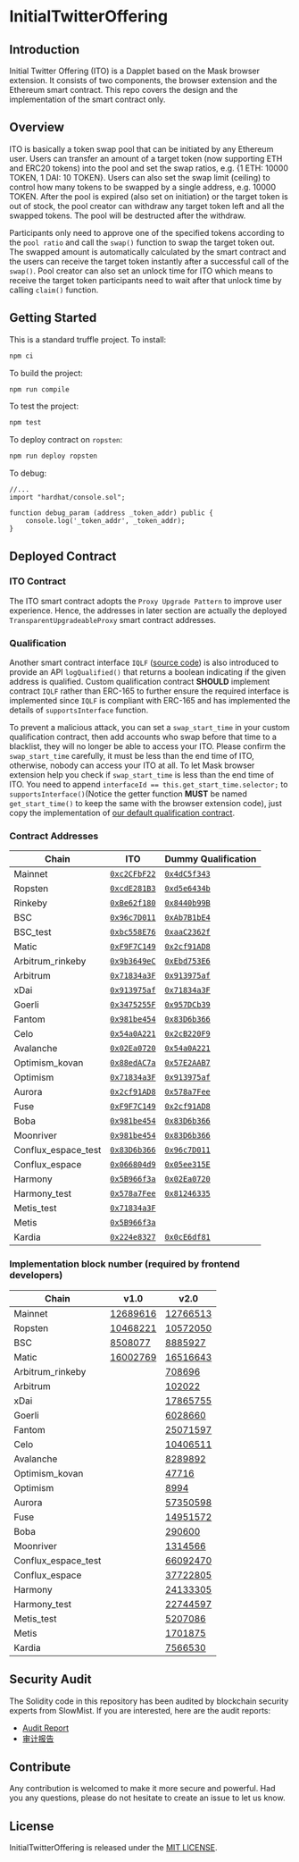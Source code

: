 # InitialTwitterOffering

## Introduction

Initial Twitter Offering (ITO) is a Dapplet based on the Mask browser extension. It consists of two components, the browser extension and the Ethereum smart contract. This repo covers the design and the implementation of the smart contract only.

## Overview

ITO is basically a token swap pool that can be initiated by any Ethereum user. Users can transfer an amount of a target token (now supporting ETH and ERC20 tokens) into the pool and set the swap ratios, e.g. {1 ETH: 10000 TOKEN, 1 DAI: 10 TOKEN}. Users can also set the swap limit (ceiling) to control how many tokens to be swapped by a single address, e.g. 10000 TOKEN. After the pool is expired (also set on initiation) or the target token is out of stock, the pool creator can withdraw any target token left and all the swapped tokens. The pool will be destructed after the withdraw.

Participants only need to approve one of the specified tokens according to the `pool ratio` and call the `swap()` function to swap the target token out. The swapped amount is automatically calculated by the smart contract and the users can receive the target token instantly after a successful call of the `swap()`. Pool creator can also set an unlock time for ITO which means to receive the target token participants need to wait after that unlock time by calling `claim()` function.

## Getting Started

This is a standard truffle project.
To install:

```bash
npm ci
```

To build the project:

```bash
npm run compile
```

To test the project:

```bash
npm test
```

To deploy contract on `ropsten`:

```bash
npm run deploy ropsten
```

To debug:

```solidity
//...
import "hardhat/console.sol";

function debug_param (address _token_addr) public {
    console.log('_token_addr', _token_addr);
}
```

## Deployed Contract

### ITO Contract

The ITO smart contract adopts the `Proxy Upgrade Pattern` to improve user experience. Hence, the addresses in later section are actually the deployed `TransparentUpgradeableProxy` smart contract addresses.

### Qualification

Another smart contract interface `IQLF` ([source code](https://github.com/DimensionDev/InitialTwitterOffering/blob/master/contracts/IQLF.sol)) is also introduced to provide an API `logQualified()` that returns a boolean indicating if the given address is qualified. Custom qualification contract **SHOULD** implement contract `IQLF` rather than ERC-165 to further ensure the required interface is implemented since `IQLF` is compliant with ERC-165 and has implemented the details of `supportsInterface` function.

To prevent a malicious attack, you can set a `swap_start_time` in your custom qualification contract, then add accounts who swap before that time to a blacklist, they will no longer be able to access your ITO. Please confirm the `swap_start_time` carefully, it must be less than the end time of ITO, otherwise, nobody can access your ITO at all. To let Mask browser extension help you check if `swap_start_time` is less than the end time of ITO. You need to append `interfaceId == this.get_start_time.selector;` to `supportsInterface()`(Notice the getter function **MUST** be named `get_start_time()` to keep the same with the browser extension code), just copy the implementation of [our default qualification contract](https://github.com/DimensionDev/InitialTwitterOffering/blob/master/contracts/qualification.sol).

### Contract Addresses

<!-- begin address -->

| Chain               | ITO                                     | Dummy Qualification                     |
| ------------------- | --------------------------------------- | --------------------------------------- |
| Mainnet             | [`0xc2CFbF22`][ito-mainnet]             | [`0x4dC5f343`][qlf-mainnet]             |
| Ropsten             | [`0xcdE281B3`][ito-ropsten]             | [`0xd5e6434b`][qlf-ropsten]             |
| Rinkeby             | [`0xBe62f180`][ito-rinkeby]             | [`0x8440b99B`][qlf-rinkeby]             |
| BSC                 | [`0x96c7D011`][ito-bsc]                 | [`0xAb7B1bE4`][qlf-bsc]                 |
| BSC_test            | [`0xbc558E76`][ito-bsc_test]            | [`0xaaC2362f`][qlf-bsc_test]            |
| Matic               | [`0xF9F7C149`][ito-matic]               | [`0x2cf91AD8`][qlf-matic]               |
| Arbitrum_rinkeby    | [`0x9b3649eC`][ito-arbitrum_rinkeby]    | [`0xEbd753E6`][qlf-arbitrum_rinkeby]    |
| Arbitrum            | [`0x71834a3F`][ito-arbitrum]            | [`0x913975af`][qlf-arbitrum]            |
| xDai                | [`0x913975af`][ito-xdai]                | [`0x71834a3F`][qlf-xdai]                |
| Goerli              | [`0x3475255F`][ito-goerli]              | [`0x957DCb39`][qlf-goerli]              |
| Fantom              | [`0x981be454`][ito-fantom]              | [`0x83D6b366`][qlf-fantom]              |
| Celo                | [`0x54a0A221`][ito-celo]                | [`0x2cB220F9`][qlf-celo]                |
| Avalanche           | [`0x02Ea0720`][ito-avalanche]           | [`0x54a0A221`][qlf-avalanche]           |
| Optimism_kovan      | [`0x88edAC7a`][ito-optimism_kovan]      | [`0x57E2AAB7`][qlf-optimism_kovan]      |
| Optimism            | [`0x71834a3F`][ito-optimism]            | [`0x913975af`][qlf-optimism]            |
| Aurora              | [`0x2cf91AD8`][ito-aurora]              | [`0x578a7Fee`][qlf-aurora]              |
| Fuse                | [`0xF9F7C149`][ito-fuse]                | [`0x2cf91AD8`][qlf-fuse]                |
| Boba                | [`0x981be454`][ito-boba]                | [`0x83D6b366`][qlf-boba]                |
| Moonriver           | [`0x981be454`][ito-moonriver]           | [`0x83D6b366`][qlf-moonriver]           |
| Conflux_espace_test | [`0x83D6b366`][ito-conflux_espace_test] | [`0x96c7D011`][qlf-conflux_espace_test] |
| Conflux_espace      | [`0x066804d9`][ito-conflux_espace]      | [`0x05ee315E`][qlf-conflux_espace]      |
| Harmony             | [`0x5B966f3a`][ito-harmony]             | [`0x02Ea0720`][qlf-harmony]             |
| Harmony_test        | [`0x578a7Fee`][ito-harmony_test]        | [`0x81246335`][qlf-harmony_test]        |
| Metis_test          | [`0x71834a3F`][ito-metis_test]          |                                         |
| Metis               | [`0x5B966f3a`][ito-metis]               |                                         |
| Kardia              | [`0x224e8327`][ito-kardia]              | [`0x0cE6df81`][qlf-kardia]              |

[ito-mainnet]: https://etherscan.io/address/0xc2CFbF22d6Dc87D0eE18d38d73733524c109Ff46
[ito-ropsten]: https://ropsten.etherscan.io/address/0xcdE281B32b629f2e89E5953B674E1E507e6dabcF
[ito-rinkeby]: https://rinkeby.etherscan.io/address/0xBe62f1805C43559cC62f9326103354080588B158
[ito-bsc]: https://bscscan.com/address/0x96c7D011cdFD467f551605f0f5Fce279F86F4186
[ito-bsc_test]: https://testnet.bscscan.com/address/0xbc558E7683F79FAAE236c1083671396cbB2Ac242
[ito-matic]: https://polygonscan.com/address/0xF9F7C1496c21bC0180f4B64daBE0754ebFc8A8c0
[ito-arbitrum_rinkeby]: https://rinkeby-explorer.arbitrum.io/address/0x9b3649eC8C9f68484acC76D437B145a4e58Bf2A2
[ito-arbitrum]: https://explorer.arbitrum.io/address/0x71834a3FDeA3E70F14a93ED85c6be70925D0CAd9
[ito-xdai]: https://blockscout.com/xdai/mainnet/address/0x913975af2Bb8a6Be4100D7dc5e9765B77F6A5d6c
[ito-goerli]: https://goerli.etherscan.io/address/0x3475255Fa26434B680DAe20D6469222C135f33Ea
[ito-fantom]: https://ftmscan.com/address/0x981be454a930479d92C91a0092D204b64845A5D6
[ito-celo]: https://explorer.celo.org/address/0x54a0A221C25Fc0a347EC929cFC5db0be17fA2a2B
[ito-avalanche]: https://snowtrace.io/address/0x02Ea0720254F7fa4eca7d09A1b9C783F1020EbEF
[ito-optimism_kovan]: https://kovan-optimistic.etherscan.io/address/0x88edAC7aEDEeAfaD15439010B0bdC0D067763571
[ito-optimism]: https://optimistic.etherscan.io/address/0x71834a3FDeA3E70F14a93ED85c6be70925D0CAd9
[ito-aurora]: https://explorer.mainnet.aurora.dev/address/0x2cf91AD8C175305EBe6970Bd8f81231585EFbd77
[ito-fuse]: https://explorer.fuse.io/address/0xF9F7C1496c21bC0180f4B64daBE0754ebFc8A8c0
[ito-boba]: https://blockexplorer.boba.network/address/0x981be454a930479d92C91a0092D204b64845A5D6
[ito-moonriver]: https://moonriver.moonscan.io/address/0x981be454a930479d92C91a0092D204b64845A5D6
[ito-conflux_espace_test]: https://evmtestnet.confluxscan.io/address/0x83D6b366f21e413f214EB077D5378478e71a5eD2
[ito-conflux_espace]: https://evm.confluxscan.io/address/0x066804d9123bf2609ed4a4a40b1177a9c5a9ed51
[ito-harmony]: https://explorer.harmony.one/address/0x5B966f3a32Db9C180843bCb40267A66b73E4f022
[ito-harmony_test]: https://explorer.pops.one/address/0x578a7Fee5f0D8CEc7d00578Bf37374C5b95C4b98
[ito-metis_test]: https://stardust-explorer.metis.io/address/0x71834a3FDeA3E70F14a93ED85c6be70925D0CAd9
[ito-metis]: https://andromeda-explorer.metis.io/address/0x5B966f3a32Db9C180843bCb40267A66b73E4f022
[ito-kardia]: https://explorer.kardiachain.io/address/0x224e8327182a85e511A08C63C4341efB0460f36e
[qlf-mainnet]: https://etherscan.io/address/0x4dC5f343Fe57E4fbDA1B454d125D396A3181272c
[qlf-ropsten]: https://ropsten.etherscan.io/address/0xd5e6434bde165062b3d9572DEFd6393c7B3E2902
[qlf-rinkeby]: https://rinkeby.etherscan.io/address/0x8440b99B1Df5D4B61957c8Ce0a199487Be3De270
[qlf-bsc]: https://bscscan.com/address/0xAb7B1bE4233A04e5C43a810E75657ECED8E5463B
[qlf-bsc_test]: https://testnet.bscscan.com/address/0xaaC2362f2DC523E9B37B1EE2eA57110e1Bd63F59
[qlf-matic]: https://polygonscan.com/address/0x2cf91AD8C175305EBe6970Bd8f81231585EFbd77
[qlf-arbitrum_rinkeby]: https://rinkeby-explorer.arbitrum.io/address/0xEbd753E66649C824241E63894301BA8Db5DBF5Bb
[qlf-arbitrum]: https://explorer.arbitrum.io/address/0x913975af2Bb8a6Be4100D7dc5e9765B77F6A5d6c
[qlf-xdai]: https://blockscout.com/xdai/mainnet/address/0x71834a3FDeA3E70F14a93ED85c6be70925D0CAd9
[qlf-goerli]: https://goerli.etherscan.io/address/0x957DCb3918E33dD80bd3db193ACb2A90812fE615
[qlf-fantom]: https://ftmscan.com/address/0x83D6b366f21e413f214EB077D5378478e71a5eD2
[qlf-celo]: https://explorer.celo.org/address/0x2cB220F925E603A04BEE05F210252120deBA29d7
[qlf-avalanche]: https://snowtrace.io/address/0x54a0A221C25Fc0a347EC929cFC5db0be17fA2a2B
[qlf-optimism_kovan]: https://kovan-optimistic.etherscan.io/address/0x57E2AAB712E9c61CA55A6402223DbEe3d4eE09aa
[qlf-optimism]: https://optimistic.etherscan.io/address/0x913975af2Bb8a6Be4100D7dc5e9765B77F6A5d6c
[qlf-aurora]: https://explorer.mainnet.aurora.dev/address/0x578a7Fee5f0D8CEc7d00578Bf37374C5b95C4b98
[qlf-fuse]: https://explorer.fuse.io/address/0x2cf91AD8C175305EBe6970Bd8f81231585EFbd77
[qlf-boba]: https://blockexplorer.boba.network/address/0x83D6b366f21e413f214EB077D5378478e71a5eD2
[qlf-moonriver]: https://moonriver.moonscan.io/address/0x83D6b366f21e413f214EB077D5378478e71a5eD2
[qlf-conflux_espace_test]: https://evmtestnet.confluxscan.io/address/0x96c7D011cdFD467f551605f0f5Fce279F86F4186
[qlf-conflux_espace]: https://evm.confluxscan.io/address/0x05ee315E407C21a594f807D61d6CC11306D1F149
[qlf-harmony]: https://explorer.harmony.one/address/0x02Ea0720254F7fa4eca7d09A1b9C783F1020EbEF
[qlf-harmony_test]: https://explorer.pops.one/address/0x812463356F58fc8194645A1838ee6C52D8ca2D26
[qlf-kardia]: https://explorer.kardiachain.io/address/0x0cE6df8171AD4B23fe162FFA01DEC8595ED1f7cc

<!-- end address -->

### Implementation block number (required by frontend developers)

<!-- begin block -->

| Chain               | v1.0                   | v2.0                               |
| ------------------- | ---------------------- | ---------------------------------- |
| Mainnet             | [12689616][v1-mainnet] | [12766513][v2-mainnet]             |
| Ropsten             | [10468221][v1-ropsten] | [10572050][v2-ropsten]             |
| BSC                 | [8508077][v1-bsc]      | [8885927][v2-bsc]                  |
| Matic               | [16002769][v1-matic]   | [16516643][v2-matic]               |
| Arbitrum_rinkeby    |                        | [708696][v2-arbitrum_rinkeby]      |
| Arbitrum            |                        | [102022][v2-arbitrum]              |
| xDai                |                        | [17865755][v2-xdai]                |
| Goerli              |                        | [6028660][v2-goerli]               |
| Fantom              |                        | [25071597][v2-fantom]              |
| Celo                |                        | [10406511][v2-celo]                |
| Avalanche           |                        | [8289892][v2-avalanche]            |
| Optimism_kovan      |                        | [47716][v2-optimism_kovan]         |
| Optimism            |                        | [8994][v2-optimism]                |
| Aurora              |                        | [57350598][v2-aurora]              |
| Fuse                |                        | [14951572][v2-fuse]                |
| Boba                |                        | [290600][v2-boba]                  |
| Moonriver           |                        | [1314566][v2-moonriver]            |
| Conflux_espace_test |                        | [66092470][v2-conflux_espace_test] |
| Conflux_espace      |                        | [37722805][v2-conflux_espace]      |
| Harmony             |                        | [24133305][v2-harmony]             |
| Harmony_test        |                        | [22744597][v2-harmony_test]        |
| Metis_test          |                        | [5207086][v2-metis_test]           |
| Metis               |                        | [1701875][v2-metis]                |
| Kardia              |                        | [7566530][v2-kardia]               |

[v1-mainnet]: https://etherscan.io/block/12689616
[v2-mainnet]: https://etherscan.io/block/12766513
[v1-ropsten]: https://ropsten.etherscan.io/block/10468221
[v2-ropsten]: https://ropsten.etherscan.io/block/10572050
[v1-bsc]: https://bscscan.com/block/8508077
[v2-bsc]: https://bscscan.com/block/8885927
[v1-matic]: https://polygonscan.com/block/16002769
[v2-matic]: https://polygonscan.com/block/16516643
[v2-arbitrum_rinkeby]: https://rinkeby-explorer.arbitrum.io/block/708696
[v2-arbitrum]: https://explorer.arbitrum.io/block/102022
[v2-xdai]: https://blockscout.com/xdai/mainnet/blocks/17865755
[v2-goerli]: https://goerli.etherscan.io/block/6028660
[v2-fantom]: https://ftmscan.com/block/25071597
[v2-celo]: https://explorer.celo.org/block/10406511
[v2-avalanche]: https://snowtrace.io/block/8289892
[v2-optimism_kovan]: https://kovan-optimistic.etherscan.io/batch/47716
[v2-optimism]: https://optimistic.etherscan.io/batch/8994
[v2-aurora]: https://explorer.mainnet.aurora.dev/block/57350598
[v2-fuse]: https://explorer.fuse.io/block/14951572
[v2-boba]: https://blockexplorer.boba.network/blocks/290600
[v2-moonriver]: https://moonriver.moonscan.io/block/1314566
[v2-conflux_espace_test]: https://evmtestnet.confluxscan.io/block/66092470
[v2-conflux_espace]: https://evm.confluxscan.io/block/37722805
[v2-harmony]: https://explorer.harmony.one/block/24133305
[v2-harmony_test]: https://explorer.pops.one/block/22744597
[v2-metis_test]: https://stardust-explorer.metis.io/block/5207086
[v2-metis]: https://andromeda-explorer.metis.io/block/1701875
[v2-kardia]: https://explorer.kardiachain.io/block/7566530

<!-- end block -->

## Security Audit

The Solidity code in this repository has been audited by blockchain security experts from SlowMist. If you are interested, here are the audit reports:

- [Audit Report](audits/SlowMist_Audit_Report_English.pdf)
- [审计报告](audits/SlowMist_Audit_Report_Chinese.pdf)

## Contribute

Any contribution is welcomed to make it more secure and powerful. Had you any questions, please do not hesitate to create an issue to let us know.

## License

InitialTwitterOffering is released under the [MIT LICENSE](LICENSE).
